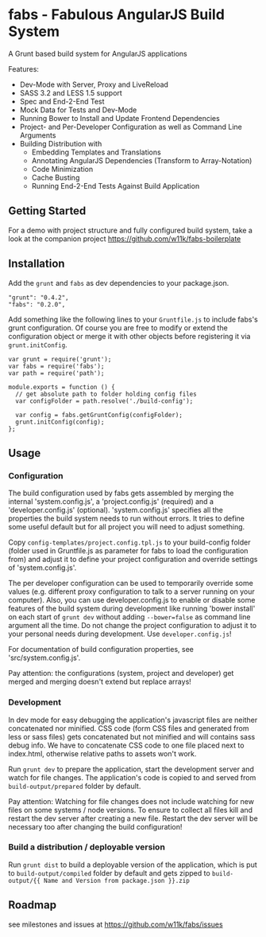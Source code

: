 # fabs - Fabulous AngularJS Build System

A Grunt based build system for AngularJS applications

Features:
* Dev-Mode with Server, Proxy and LiveReload
* SASS 3.2 and LESS 1.5 support
* Spec and End-2-End Test
* Mock Data for Tests and Dev-Mode
* Running Bower to Install and Update Frontend Dependencies
* Project- and Per-Developer Configuration as well as Command Line Arguments
* Building Distribution with
    * Embedding Templates and Translations
    * Annotating AngularJS Dependencies (Transform to Array-Notation)
    * Code Minimization
    * Cache Busting
    * Running End-2-End Tests Against Build Application


## Getting Started

For a demo with project structure and fully configured build system, take a look at the companion project
https://github.com/w11k/fabs-boilerplate


## Installation

Add the `grunt` and `fabs` as dev dependencies to your package.json.

    "grunt": "0.4.2",
    "fabs": "0.2.0",


Add something like the following lines to your `Gruntfile.js` to include fabs's grunt configuration. Of course you
are free to modify or extend the configuration object or merge it with other objects before registering it via
`grunt.initConfig`.

    var grunt = require('grunt');
    var fabs = require('fabs');
    var path = require('path');

    module.exports = function () {
      // get absolute path to folder holding config files
      var configFolder = path.resolve('./build-config');

      var config = fabs.getGruntConfig(configFolder);
      grunt.initConfig(config);
    };


## Usage

### Configuration

The build configuration used by fabs gets assembled by merging the internal 'system.config.js', a 'project.config.js'
(required) and a 'developer.config.js' (optional). 'system.config.js' specifies all the properties the build system
needs to run without errors. It tries to define some useful default but for all project you will need to adjust
something.

Copy `config-templates/project.config.tpl.js` to your build-config folder (folder used in Gruntfile.js as parameter for
fabs to load the configuration from) and adjust it to define your project configuration and override settings of
'system.config.js'.

The per developer configuration can be used to temporarily override some values (e.g. different proxy configuration to
talk to a server running on your computer). Also, you can use developer.config.js to enable or disable some features of
the build system during development like running 'bower install' on each start of `grunt dev` without adding
`--bower=false` as command line argument all the time.
Do not change the project configuration to adjust it to your personal needs during development.
Use `developer.config.js`!

For documentation of build configuration properties, see 'src/system.config.js'.

Pay attention: the configurations (system, project and developer) get merged and merging doesn't extend but
replace arrays!


### Development

In dev mode for easy debugging the application's javascript files are neither concatenated nor minified. CSS code
(form CSS files and generated from less or sass files) gets concatenated but not minified and will contains sass debug
info. We have to concatenate CSS code to one file placed next to index.html, otherwise relative paths to assets won't
work.

Run `grunt dev` to prepare the application, start the development server and watch for file changes. The application's
code is copied to and served from `build-output/prepared` folder by default.

Pay attention: Watching for file changes does not include watching for new files on some systems / node versions.
To ensure to collect all files kill and restart the dev server after creating a new file. Restart the dev server will
be necessary too after changing the build configuration!


### Build a distribution / deployable version

Run `grunt dist` to build a deployable version of the application, which is put to `build-output/compiled` folder by
default and gets zipped to `build-output/{{ Name and Version from package.json }}.zip`


## Roadmap

see milestones and issues at https://github.com/w11k/fabs/issues
